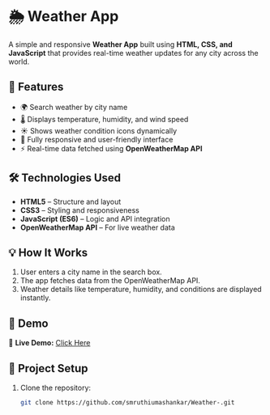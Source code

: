 # 🌦️ Weather App  

A simple and responsive **Weather App** built using **HTML, CSS, and JavaScript** that provides real-time weather updates for any city across the world.  

## 🚀 Features  
- 🌍 Search weather by city name  
- 🌡️ Displays temperature, humidity, and wind speed  
- ☀️ Shows weather condition icons dynamically  
- 📱 Fully responsive and user-friendly interface  
- ⚡ Real-time data fetched using **OpenWeatherMap API**  

## 🛠️ Technologies Used  
- **HTML5** – Structure and layout  
- **CSS3** – Styling and responsiveness  
- **JavaScript (ES6)** – Logic and API integration  
- **OpenWeatherMap API** – For live weather data  

## 💡 How It Works  
1. User enters a city name in the search box.  
2. The app fetches data from the OpenWeatherMap API.  
3. Weather details like temperature, humidity, and conditions are displayed instantly.  

## 📸 Demo  
🔗 **Live Demo:** [Click Here](https://smruthiumashankar.github.io/Weather-/)  

## 📂 Project Setup  
1. Clone the repository:  
   ```bash
   git clone https://github.com/smruthiumashankar/Weather-.git
